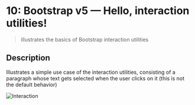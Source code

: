 # 10: Bootstrap v5 &mdash; Hello, interaction utilities!
> illustrates the basics of Bootstrap interaction utilities

## Description

Illustrates a simple use case of the interaction utilities, consisting of a paragraph whose text gets selected when the user clicks on it (this is not the default behavior)


![Interaction](docs/images/display_utilities.png)